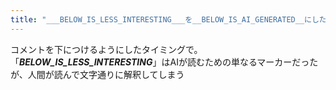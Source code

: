 ```yaml
---
title: "___BELOW_IS_LESS_INTERESTING___を__BELOW_IS_AI_GENERATED__にした"
---
```


コメントを下につけるようにしたタイミングで。
「___BELOW_IS_LESS_INTERESTING___」はAIが読むための単なるマーカーだったが、人間が読んで文字通りに解釈してしまう
